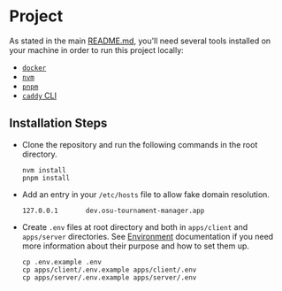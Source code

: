 # Project

As stated in the main [README.md](../../README.md), you'll need several tools installed on your machine in order to run this project locally:

- [`docker`](https://www.docker.com/)
- [`nvm`](https://github.com/nvm-sh/nvm)
- [`pnpm`](https://pnpm.io/)
- [`caddy` CLI](https://caddyserver.com/)

## Installation Steps

- Clone the repository and run the following commands in the root directory.

  ```shell
  nvm install
  pnpm install
  ```

- Add an entry in your `/etc/hosts` file to allow fake domain resolution.

  ```plaintext
  127.0.0.1       dev.osu-tournament-manager.app
  ```

- Create `.env` files at root directory and both in `apps/client` and `apps/server` directories. See [Environment](../environment-files/README.md) documentation if you need more information about their purpose and how to set them up.

  ```shell
  cp .env.example .env
  cp apps/client/.env.example apps/client/.env
  cp apps/server/.env.example apps/server/.env
  ```
